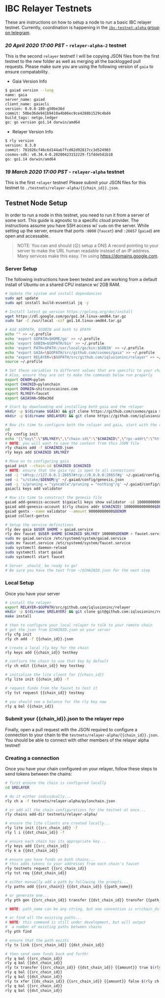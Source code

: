 # IBC Relayer Testnets

These are instructions on how to setup a node to run a basic IBC relayer testnet. Currently, coordination is happening in the [`ibc-testnet-alpha` group on telegram](https://t.me/joinchat/IYdbxRRFYIkj9FR99X3-BA).

### *20 April 2020 17:00 PST* - `relayer-alpha-2` testnet

This is the second `relayer` testnet! I will be copying JSON files from the first testnet to the new folder as well as merging all the backlogged pull requests. Please make sure you are using the following version of `gaia` to ensure compatability.

- Gaia Version Info

```bash
$ gaiad version --long
name: gaia
server_name: gaiad
client_name: gaiacli
version: 0.0.0-180-g50be36d
commit: 50be36de941b9410a4b06ec9ce4288b1529c4bd4
build_tags: netgo,ledger
go: go version go1.14 darwin/amd64
```

- Relayer Version Info

```bash
$ rly version
version: 0.3.0
commit: 781026cf46c6d144ab7fcd02d92817cc3d524903
cosmos-sdk: v0.34.4-0.20200423152229-f1fdde5d1b18
go: go1.14 darwin/amd64
```

### *19 March 2020 17:00 PST* - `relayer-alpha` testnet

This is the first `relayer` testnet! Please submit your JSON files for this testnet to `./testnets/relayer-alpha/{{chain_id}}.json`.

## Testnet Node Setup
In order to run a node in this testnet, you need to run it from a server of some sort. This guide is agnostic to a specific cloud provider. The instructions assume you have SSH access w/ `sudo` on the server. While setting up the server, ensure that ports `:8000` (`faucet`) and `:26657` (`gaiad`) are open and accessable.

> NOTE: You can and should (:wink:) setup a DNS A record pointing to your server to make the URL human readable instead of an IP address. Many services make this easy. I'm using https://domains.google.com.

### Server Setup

The following instructions have been tested and are working from a default install of Ubuntu on a shared CPU instance w/ 2GB RAM.

```bash
# Update the system and install dependancies
sudo apt update
sudo apt install build-essential jq -y

# Install latest go version https://golang.org/doc/install
wget https://dl.google.com/go/go1.14.linux-amd64.tar.gz
sudo tar -C /usr/local -xzf go1.14.linux-amd64.tar.gz

# Add $GOPATH, $GOBIN and both to $PATH
echo "" >> ~/.profile
echo 'export GOPATH=$HOME/go' >> ~/.profile
echo 'export GOBIN=$GOPATH/bin' >> ~/.profile
echo 'export PATH=$PATH:/usr/local/go/bin:$GOBIN' >> ~/.profile
echo "export GAIA=\$GOPATH/src/github.com/cosmos/gaia" >> ~/.profile
echo "export RELAYER=\$GOPATH/src/github.com/iqlusioninc/relayer" >> ~/.profile
source ~/.profile

# Set these variables to different values that are specific to your chain
# Also, ensure they are set to make the commands below run properly
export DENOM=pylon
export CHAINID=pylonchain
export DOMAIN=shitcoincasinos.com
export RLYKEY=faucet
export GAIASHA=50be36d

# Start by downloading and installing both gaia and the relayer
mkdir -p $(dirname $GAIA) && git clone https://github.com/cosmos/gaia $GAIA && cd $GAIA && git checkout $GAIASHA && make install
mkdir -p $(dirname $RELAYER) && git clone https://github.com/iqlusioninc/relayer $RELAYER && cd $RELAYER && make install

# Now its time to configure both the relayer and gaia, start with the relayer
cd
rly config init
echo "{\"key\":\"$RLYKEY\",\"chain-id\":\"$CHAINID\",\"rpc-addr\":\"http://$DOMAIN:26657\",\"account-prefix\":\"cosmos\",\"gas\":200000,\"gas-prices\":\"0.025$DENOM\",\"default-denom\":\"$DENOM\",\"trusting-period\":\"330h\"}" > $CHAINID.json
# NOTE: you will want to save the content from this JSON file
rly chains add -f $CHAINID.json
rly keys add $CHAINID $RLYKEY

# Move on to configuring gaia
gaiad init --chain-id $CHAINID $CHAINID
# NOTE: ensure that the gaia rpc is open to all connections
sed -i 's#tcp://127.0.0.1:26657#tcp://0.0.0.0:26657#g' ~/.gaiad/config/config.toml
sed -i "s/stake/$DENOM/g" ~/.gaiad/config/genesis.json
sed -i 's/pruning = "syncable"/pruning = "nothing"/g' ~/.gaiad/config/app.toml
gaiacli keys add validator

# Now its time to construct the genesis file
gaiad add-genesis-account $(gaiacli keys show validator -a) 100000000000$DENOM,10000000samoleans
gaiad add-genesis-account $(rly chains addr $CHAINID) 10000000000000$DENOM,10000000samoleans
gaiad gentx --name validator --amount 90000000000$DENOM
gaiad collect-gentxs

# Setup the service definitions
rly dev gaia $USER $HOME > gaiad.service
rly dev faucet $USER $HOME $CHAINID $RLYKEY 100000$DENOM > faucet.service
sudo mv gaiad.service /etc/systemd/system/gaiad.service
sudo mv faucet.service /etc/systemd/system/faucet.service
sudo systemctl daemon-reload
sudo systemctl start gaiad
sudo systemctl start faucet

# Server _should_ be ready to go!
# Be sure you have the text from ~/$CHAINID.json for the next step
```

### Local Setup
Once you have your server 

```bash
# install the relayer
export RELAYER=$GOPATH/src/github.com/iqlusioninc/relayer
mkdir -p $(dirname $RELAYER) && git clone git@github.com:iqlusioninc/relayer $RELAYER && cd $RELAYER
make install

# then to configure your local relayer to talk to your remote chain
# get the json from $CHAINID.json on your server
rly cfg init
rly ch add -f {{chain_id}}.json

# create a local rly key for the chain
rly keys add {{chain_id}} testkey

# confiure the chain to use that key by default
rly ch edit {{chain_id}} key testkey

# initialize the lite client for {{chain_id}}
rly lite init {{chain_id}} -f

# request funds from the faucet to test it
rly tst request {{chain_id}} testkey

# you should see a balance for the rly key now
rly q bal {{chain_id}}
```

### Submit your {{chain_id}}.json to the relayer repo

Finally, open a pull request with the JSON required to configure a connection to your chain to the `testnets/relayer-alpha/{{chain_id}}.json`. You should be able to connect with other members of the relayer alpha testnet!


### Creating a connection

Once you have your chain configured on your relayer, follow these steps to send tokens between the chains:

```bash
# first ensure the chain is configured locally
cd $RELAYER

# do it either individually...
rly ch a -f testnets/relayer-alpha/pylonchain.json

# or add all the chain configurations for the testnet at once...
rly chains add-dir testnets/relayer-alpha/

# ensure the lite clients are created locally...
rly lite init {{src_chain_id}} -f 
rly l i {{dst_chain_id}} -f

# ensure each chain has its appropriate key...
rly keys add {{src_chain_id}}
rly k a {{dst_chain_id}}

# ensure you have funds on both chains...
# this adds tokens to your addresses from each chain's faucet
rly testnets request {{src_chain_id}}
rly tst req {{dst_chain_id}}

# either manually add a path by following the prompts...
rly paths add {{src_chain}} {{dst_chain_id}} {{path_name}}

# or generate one...
rly pth gen {{src_chain_id}} transfer {{dst_chain_id}} transfer {{path_name}}

# NOTE: path_name can be any string, but one convention is srcchain_dstchain

# or find all the existing paths...
# NOTE: this command is still under development, but will output
#  a number of existing paths between chains
rly pth find

# ensure that the path exists
rly tx link {{src_chain_id}} {{dst_chain_id}}

# then send some funds back and forth!
rly q bal {{src_chain_id}}
rly q bal {{dst_chain_id}}
rly tx transfer {{src_chain_id}} {{dst_chain_id}} {{amount}} true $(rly ch addr {{dst_chain_id}})
rly q bal {{src_chain_id}}
rly q bal {{dst_chain_id}}
rly tx xfer {{ds_chain_id}} {{src_chain_id}} {{amount}} false $(rly ch addr {{src_chain_id}})
rly q bal {{src_chain_id}}
rly q bal {{dst_chain_id}}
```
